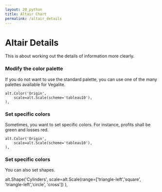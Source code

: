 ```yaml
---
layout: 20_python
title: Altair Chart
permalink: /altair_details
---
```


# Altair Details

This is about working out the details of information more clearly.

### Modify the color palette

If you do not want to use the standard palette, you can use one of the many palettes available for Vegalite.

>
    alt.Color('Origin',
        scale=alt.Scale(scheme='tableau10'),   
    ),


### Set specific colors

Sometimes, you want to set specific colors. For instance, profits shall be green and losses red.

>
    alt.Color('Origin',
        scale=alt.Scale(scheme='tableau10'),   
    ),

### Set specific colors

You can also set shapes.

alt.Shape('Cylinders', 
    scale=alt.Scale(range=['triangle-left','square', 'triangle-left','circle', 'cross'])
),
    